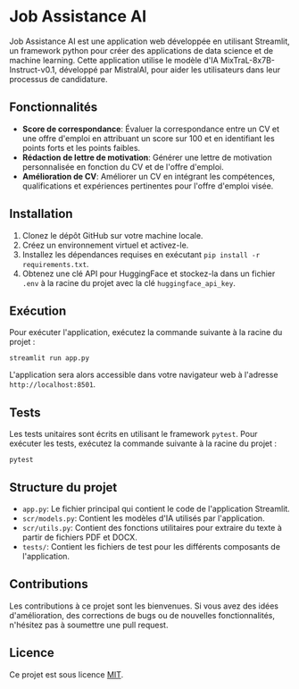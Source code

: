 # Job Assistance AI

Job Assistance AI est une application web développée en utilisant Streamlit, un framework python pour créer des applications de data science et de machine learning. Cette application utilise le modèle d'IA MixTraL-8x7B-Instruct-v0.1, développé par MistralAI, pour aider les utilisateurs dans leur processus de candidature.

## Fonctionnalités

- **Score de correspondance**: Évaluer la correspondance entre un CV et une offre d'emploi en attribuant un score sur 100 et en identifiant les points forts et les points faibles.
- **Rédaction de lettre de motivation**: Générer une lettre de motivation personnalisée en fonction du CV et de l'offre d'emploi.
- **Amélioration de CV**: Améliorer un CV en intégrant les compétences, qualifications et expériences pertinentes pour l'offre d'emploi visée.

## Installation

1. Clonez le dépôt GitHub sur votre machine locale.
2. Créez un environnement virtuel et activez-le.
3. Installez les dépendances requises en exécutant `pip install -r requirements.txt`.
4. Obtenez une clé API pour HuggingFace et stockez-la dans un fichier `.env` à la racine du projet avec la clé `huggingface_api_key`.

## Exécution

Pour exécuter l'application, exécutez la commande suivante à la racine du projet :

```
streamlit run app.py
```

L'application sera alors accessible dans votre navigateur web à l'adresse `http://localhost:8501`.

## Tests

Les tests unitaires sont écrits en utilisant le framework `pytest`. Pour exécuter les tests, exécutez la commande suivante à la racine du projet :

```
pytest
```

## Structure du projet

- `app.py`: Le fichier principal qui contient le code de l'application Streamlit.
- `scr/models.py`: Contient les modèles d'IA utilisés par l'application.
- `scr/utils.py`: Contient des fonctions utilitaires pour extraire du texte à partir de fichiers PDF et DOCX.
- `tests/`: Contient les fichiers de test pour les différents composants de l'application.

## Contributions

Les contributions à ce projet sont les bienvenues. Si vous avez des idées d'amélioration, des corrections de bugs ou de nouvelles fonctionnalités, n'hésitez pas à soumettre une pull request.

## Licence

Ce projet est sous licence [MIT](LICENSE).

